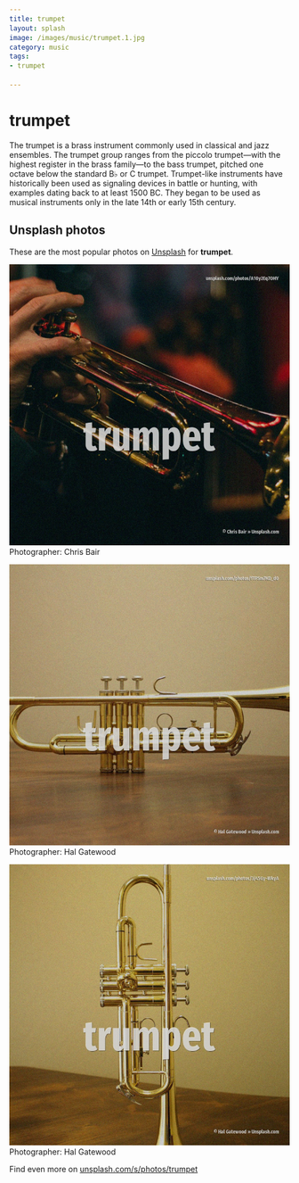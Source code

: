 ```yaml
---
title: trumpet
layout: splash
image: /images/music/trumpet.1.jpg
category: music
tags:
- trumpet

---
```

# trumpet

The trumpet is a brass instrument commonly used in classical and jazz ensembles. The trumpet group ranges from the piccolo trumpet—with the highest register in the brass family—to  the bass trumpet, pitched one octave below the standard B♭ or C trumpet.  Trumpet-like instruments have historically been used as signaling devices in battle or hunting,  with examples dating back to at least 1500 BC. They began to be used as musical instruments only in the late 14th or early 15th century. 

 
## Unsplash photos
These are the most popular photos on [Unsplash](https://unsplash.com) for **trumpet**.
 
![trumpet](/images/music/trumpet.1.jpg)
Photographer:  Chris Bair
 
![trumpet](/images/music/trumpet.2.jpg)
Photographer:  Hal Gatewood
 
![trumpet](/images/music/trumpet.3.jpg)
Photographer:  Hal Gatewood
 
Find even more on [unsplash.com/s/photos/trumpet](https://unsplash.com/s/photos/trumpet)
 
